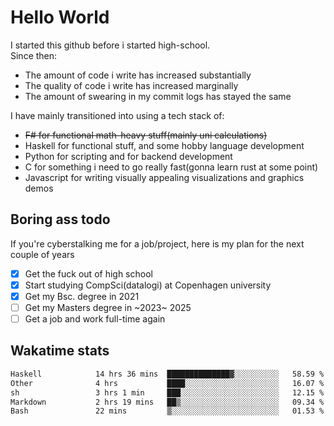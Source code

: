 # Hello World

I started this github before i started high-school.  
Since then:
- The amount of code i write has increased substantially
- The quality of code i write has increased marginally
- The amount of swearing in my commit logs has stayed the same

I have mainly transitioned into using a tech stack of:
- ~~F# for functional math-heavy stuff(mainly uni calculations)~~
- Haskell for functional stuff, and some hobby language development
- Python for scripting and for backend development
- C for something i need to go really fast(gonna learn rust at some point)
- Javascript for writing visually appealing visualizations and graphics demos

## Boring ass todo
If you're cyberstalking me for a job/project, here is my plan for the next couple of years
- [x] Get the fuck out of high school
- [x] Start studying CompSci(datalogi) at Copenhagen university
- [x] Get my Bsc. degree in 2021
- [ ] Get my Masters degree in ~2023~ 2025
- [ ] Get a job and work full-time again

## Wakatime stats
<!--START_SECTION:waka-->

```txt
Haskell            14 hrs 36 mins  ██████████████▓░░░░░░░░░░   58.59 %
Other              4 hrs           ████░░░░░░░░░░░░░░░░░░░░░   16.07 %
sh                 3 hrs 1 min     ███░░░░░░░░░░░░░░░░░░░░░░   12.15 %
Markdown           2 hrs 19 mins   ██▒░░░░░░░░░░░░░░░░░░░░░░   09.34 %
Bash               22 mins         ▒░░░░░░░░░░░░░░░░░░░░░░░░   01.53 %
```

<!--END_SECTION:waka-->
